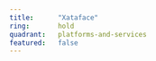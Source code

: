 ```yaml
---
title:      "Xataface"
ring:       hold
quadrant:   platforms-and-services
featured:   false
---
```

